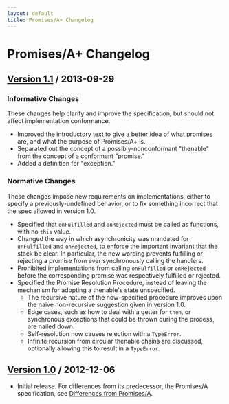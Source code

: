```yaml
---
layout: default
title: Promises/A+ Changelog
---
```


# Promises/A+ Changelog

## [Version 1.1][] / 2013-09-29

### Informative Changes

These changes help clarify and improve the specification, but should not affect implementation conformance.

- Improved the introductory text to give a better idea of what promises are, and what the purpose of Promises/A+ is.
- Separated out the concept of a possibly-nonconformant "thenable" from the concept of a conformant "promise."
- Added a definition for "exception."

### Normative Changes

These changes impose new requirements on implementations, either to specify a previously-undefined behavior, or to fix something incorrect that the spec allowed in version 1.0.

- Specified that `onFulfilled` and `onRejected` must be called as functions, with no `this` value.
- Changed the way in which asynchronicity was mandated for `onFulfilled` and `onRejected`, to enforce the important invariant that the stack be clear. In particular, the new wording prevents fulfilling or rejecting a promise from ever synchronously calling the handlers.
- Prohibited implementations from calling `onFulfilled` or `onRejected` before the corresponding promise was respectively fulfilled or rejected.
- Specified the Promise Resolution Procedure, instead of leaving the mechanism for adopting a thenable's state unspecified.
  - The recursive nature of the now-specified procedure improves upon the naïve non-recursive suggestion given in version 1.0.
  - Edge cases, such as how to deal with a getter for `then`, or synchronous exceptions that could be thrown during the process, are nailed down.
  - Self-resolution now causes rejection with a `TypeError`.
  - Infinite recursion from circular thenable chains are discussed, optionally allowing this to result in a `TypeError`.

## [Version 1.0][] / 2012-12-06

- Initial release. For differences from its predecessor, the Promises/A specification, see [Differences from Promises/A](differences-from-promises-a.md).


[Version 1.0]: https://github.com/promises-aplus/promises-spec/tree/1.0.0
[Version 1.1]: https://github.com/promises-aplus/promises-spec/tree/1.1.0
